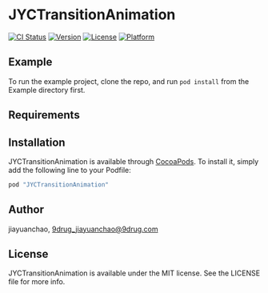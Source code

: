 # JYCTransitionAnimation

[![CI Status](http://img.shields.io/travis/jiayuanchao/JYCTransitionAnimation.svg?style=flat)](https://travis-ci.org/jiayuanchao/JYCTransitionAnimation)
[![Version](https://img.shields.io/cocoapods/v/JYCTransitionAnimation.svg?style=flat)](http://cocoapods.org/pods/JYCTransitionAnimation)
[![License](https://img.shields.io/cocoapods/l/JYCTransitionAnimation.svg?style=flat)](http://cocoapods.org/pods/JYCTransitionAnimation)
[![Platform](https://img.shields.io/cocoapods/p/JYCTransitionAnimation.svg?style=flat)](http://cocoapods.org/pods/JYCTransitionAnimation)

## Example

To run the example project, clone the repo, and run `pod install` from the Example directory first.

## Requirements

## Installation

JYCTransitionAnimation is available through [CocoaPods](http://cocoapods.org). To install
it, simply add the following line to your Podfile:

```ruby
pod "JYCTransitionAnimation"
```

## Author

jiayuanchao, 9drug_jiayuanchao@9drug.com

## License

JYCTransitionAnimation is available under the MIT license. See the LICENSE file for more info.

